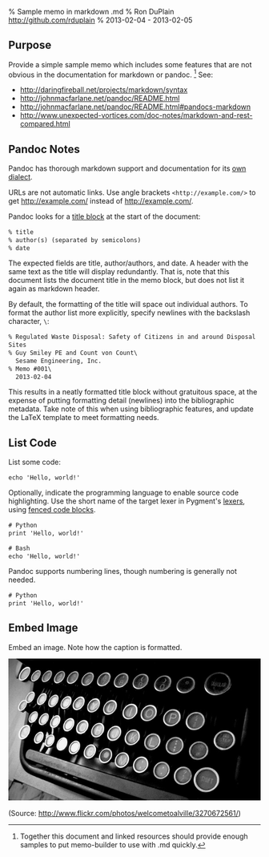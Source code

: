 % Sample memo in markdown .md
% Ron DuPlain\
  <http://github.com/rduplain>
% 2013-02-04 - 2013-02-05

Purpose
-------

Provide a simple sample memo which includes some features that are not
obvious in the documentation for markdown or pandoc. [^1] See:

* <http://daringfireball.net/projects/markdown/syntax>
* <http://johnmacfarlane.net/pandoc/README.html>
* <http://johnmacfarlane.net/pandoc/README.html#pandocs-markdown>
* <http://www.unexpected-vortices.com/doc-notes/markdown-and-rest-compared.html>

<!--
  This is a non-printing comment in .md.
  With multiple lines.
-->

[^1]: Together this document and linked resources should provide enough samples
      to put memo-builder to use with .md quickly.


Pandoc Notes
------------

Pandoc has thorough markdown support and documentation for its
[own dialect](http://johnmacfarlane.net/pandoc/README.html#pandocs-markdown).

URLs are not automatic links. Use angle brackets `<http://example.com/>` to get
<http://example.com/> instead of http://example.com/.

Pandoc looks for a [title block][title-block] at the start of the document:

    % title
    % author(s) (separated by semicolons)
    % date

[title-block]: http://johnmacfarlane.net/pandoc/README.html#title-block

The expected fields are title, author/authors, and date. A header with the same
text as the title will display redundantly. That is, note that this document
lists the document title in the memo block, but does not list it again as
markdown header.

By default, the formatting of the title will space out individual authors. To
format the author list more explicitly, specify newlines with the backslash
character, `\`:

    % Regulated Waste Disposal: Safety of Citizens in and around Disposal Sites
    % Guy Smiley PE and Count von Count\
      Sesame Engineering, Inc.
    % Memo #001\
      2013-02-04

This results in a neatly formatted title block without gratuitous space, at the
expense of putting formatting detail (newlines) into the bibliographic
metadata. Take note of this when using bibliographic features, and update the
LaTeX template to meet formatting needs.


List Code
---------

List some code:

    echo 'Hello, world!'

Optionally, indicate the programming language to enable source code
highlighting. Use the short name of the target lexer in Pygment's [lexers],
using
[fenced code blocks](http://johnmacfarlane.net/pandoc/README.html#fenced-code-blocks).

~~~~ {.python}
# Python
print 'Hello, world!'
~~~~

~~~~ {.bash}
# Bash
echo 'Hello, world!'
~~~~

Pandoc supports numbering lines, though numbering is generally not needed.

~~~~ {.python .numberLines startFrom="10"}
# Python
print 'Hello, world!'
~~~~


Embed Image
-----------

Embed an image. Note how the caption is formatted.

![Type some memos.](typewriter.jpg)

(Source: <http://www.flickr.com/photos/welcometoalville/3270672561/>)

[lexers]: http://pygments.org/docs/lexers/
